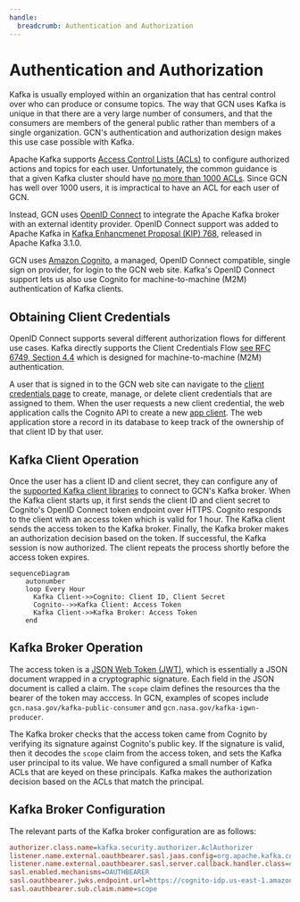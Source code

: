 ```yaml
---
handle:
  breadcrumb: Authentication and Authorization
---
```


# Authentication and Authorization

Kafka is usually employed within an organization that has central control over who can produce or consume topics. The way that GCN uses Kafka is unique in that there are a very large number of consumers, and that the consumers are members of the general public rather than members of a single organization. GCN's authentication and authorization design makes this use case possible with Kafka.

Apache Kafka supports [Access Control Lists (ACLs)](https://kafka.apache.org/documentation/#security_authz) to configure authorized actions and topics for each user. Unfortunately, the common guidance is that a given Kafka cluster should have [no more than 1000 ACLs](https://docs.confluent.io/platform/current/security/authorization/rbac/overview.html#rbac-limitations). Since GCN has well over 1000 users, it is impractical to have an ACL for each user of GCN.

Instead, GCN uses [OpenID Connect](https://openid.net/) to integrate the Apache Kafka broker with an external identity provider. OpenID Connect support was added to Apache Kafka in [Kafka Enhancmenet Proposal (KIP) 768](https://cwiki.apache.org/confluence/pages/viewpage.action?pageId=186877575), released in Apache Kafka 3.1.0.

GCN uses [Amazon Cognito](https://aws.amazon.com/pm/cognito/), a managed, OpenID Connect compatible, single sign on provider, for login to the GCN web site. Kafka's OpenID Connect support lets us also use Cognito for machine-to-machine (M2M) authentication of Kafka clients.

## Obtaining Client Credentials

OpenID Connect supports several different authorization flows for different use cases. Kafka directly supports the Client Credentials Flow [see RFC 6749, Section 4.4](https://datatracker.ietf.org/doc/html/rfc6749#section-4.4) which is designed for machine-to-machine (M2M) authentication.

A user that is signed in to the GCN web site can navigate to the [client credentials page](/user/credentials) to create, manage, or delete client credentials that are assigned to them. When the user requests a new client credential, the web application calls the Cognito API to create a new [app client](https://docs.aws.amazon.com/cognito/latest/developerguide/user-pool-settings-client-apps.html#user-pool-settings-client-apps.title). The web application store a record in its database to keep track of the ownership of that client ID by that user.

## Kafka Client Operation

Once the user has a client ID and client secret, they can configure any of the [supported Kafka client libraries](/docs/client) to connect to GCN's Kafka broker. When the Kafka client starts up, it first sends the client ID and client secret to Cognito's OpenID Connect token endpoint over HTTPS. Cognito responds to the client with an access token which is valid for 1 hour. The Kafka client sends the access token to the Kafka broker. Finally, the Kafka broker makes an authorization decision based on the token. If successful, the Kafka session is now authorized. The client repeats the process shortly before the access token expires.

```mermaid
sequenceDiagram
    autonumber
    loop Every Hour
      Kafka Client->>Cognito: Client ID, Client Secret
      Cognito-->>Kafka Client: Access Token
      Kafka Client->>Kafka Broker: Access Token
    end
```

## Kafka Broker Operation

The access token is a [JSON Web Token (JWT)](https://jwt.io), which is essentially a JSON document wrapped in a cryptographic signature. Each field in the JSON document is called a claim. The `scope` claim defines the resources tha the bearer of the token may acccess. In GCN, examples of scopes include `gcn.nasa.gov/kafka-public-consumer` and `gcn.nasa.gov/kafka-igwn-producer`.

The Kafka broker checks that the access token came from Cognito by verifying its signature against Cognito's public key. If the signature is valid, then it decodes the `scope` claim from the access token, and sets the Kafka user principal to its value. We have configured a small number of Kafka ACLs that are keyed on these principals. Kafka makes the authorization decision based on the ACLs that match the principal.

## Kafka Broker Configuration

The relevant parts of the Kafka broker configuration are as follows:

```ini
authorizer.class.name=kafka.security.authorizer.AclAuthorizer
listener.name.external.oauthbearer.sasl.jaas.config=org.apache.kafka.common.security.oauthbearer.OAuthBearerLoginModule required;
listener.name.external.oauthbearer.sasl.server.callback.handler.class=org.apache.kafka.common.security.oauthbearer.secured.OAuthBearerValidatorCallbackHandler
sasl.enabled.mechanisms=OAUTHBEARER
sasl.oauthbearer.jwks.endpoint.url=https://cognito-idp.us-east-1.amazonaws.com/.../.well-known/jwks.json
sasl.oauthbearer.sub.claim.name=scope
```
